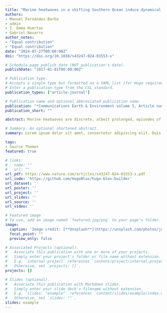 ```yaml
---
title: "Marine heatwaves in a shifting Southern Ocean induce dynamical changes in primary production"
authors:
- Manuel Fernández-Barba
- admin
- I. Emma Huertas
- Gabriel Navarro
author_notes:
- "Equal contribution"
- "Equal contribution"
date: "2024-07-27T00:00:00Z"
doi: "https://doi.org/10.1038/s43247-024-01553-x"

# Schedule page publish date (NOT publication's date).
publishDate: "2017-01-01T00:00:00Z"

# Publication type.
# Accepts a single type but formatted as a YAML list (for Hugo requirements).
# Enter a publication type from the CSL standard.
publication_types: ["article-journal"]

# Publication name and optional abbreviated publication name.
publication: "*Communications Earth & Environment volume 5, Article number: 404 (2024)*"
publication_short: ""

abstract: Marine heatwaves are discrete, albeit prolonged, episodes of extreme ocean temperatures that are significantly impacting marine ecosystems worldwide. However, there is limited research solely focusing on marine heatwaves and their concomitant effects on ecosystem dynamics in the Southern Ocean, known to play a major role in the Earth’s climate system. Here we use daily high-resolution satellite-derived and modelled data from 1982 to 2021 to characterise general spatiotemporal patterns of marine heatwaves in the Southern Ocean, assess their physical drivers and explore their interconnections with marine biogeochemistry. We find that increasing climate change-related marine heatwave activity, primarily explained by sea-air heat fluxes and vertical diffusion anomalies, enhances net primary production through stabilization of the water column. We empirically reveal causal nonlinear relationships between ocean extremes and primary productivity, especially in the southernmost subantarctic areas where the concurrent sea ice decrease also plays a key role. Furthermore, our study shows zonally asymmetric responses of primary producers to changing physical conditions north of the Antarctic polar front. These results provide key insights into the role of marine heatwaves promoting carbon assimilation (and uptake) in the Southern Ocean through the biological carbon pump, which is crucial for constraining the oceanic carbon cycle under climate change.

# Summary. An optional shortened abstract.
summary: Lorem ipsum dolor sit amet, consectetur adipiscing elit. Duis posuere tellus ac convallis placerat. Proin tincidunt magna sed ex sollicitudin condimentum.

tags:
- Source Themes
featured: true

# links:
# - name: ""
#   url: ""
url_pdf: https://www.nature.com/articles/s43247-024-01553-x.pdf
url_code: 'https://github.com/HugoBlox/hugo-blox-builder'
url_dataset: ''
url_poster: ''
url_project: ''
url_slides: ''
url_source: ''
url_video: ''

# Featured image
# To use, add an image named `featured.jpg/png` to your page's folder. 
image:
  caption: 'Image credit: [**Unsplash**](https://unsplash.com/photos/jdD8gXaTZsc)'
  focal_point: ""
  preview_only: false

# Associated Projects (optional).
#   Associate this publication with one or more of your projects.
#   Simply enter your project's folder or file name without extension.
#   E.g. `internal-project` references `content/project/internal-project/index.md`.
#   Otherwise, set `projects: []`.
projects: []

# Slides (optional).
#   Associate this publication with Markdown slides.
#   Simply enter your slide deck's filename without extension.
#   E.g. `slides: "example"` references `content/slides/example/index.md`.
#   Otherwise, set `slides: ""`.
slides: example
---
```

